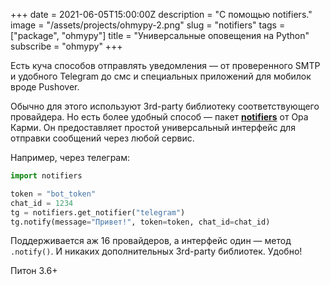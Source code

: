 +++
date = 2021-06-05T15:00:00Z
description = "С помощью notifiers."
image = "/assets/projects/ohmypy-2.png"
slug = "notifiers"
tags = ["package", "ohmypy"]
title = "Универсальные оповещения на Python"
subscribe = "ohmypy"
+++

Есть куча способов отправлять уведомления — от проверенного SMTP и удобного Telegram до смс и специальных приложений для мобилок вроде Pushover.

Обычно для этого используют 3rd-party библиотеку соответствующего провайдера. Но есть более удобный способ — пакет [**notifiers**](https://github.com/liiight/notifiers) от Ора Карми. Он предоставляет простой универсальный интерфейс для отправки сообщений через любой сервис.

Например, через телеграм:

```python
import notifiers

token = "bot_token"
chat_id = 1234
tg = notifiers.get_notifier("telegram")
tg.notify(message="Привет!", token=token, chat_id=chat_id)
```

Поддерживается аж 16 провайдеров, а интерфейс один — метод `.notify()`. И никаких дополнительных 3rd-party библиотек. Удобно!

Питон 3.6+
